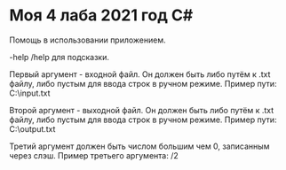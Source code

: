 # Моя 4 лаба 2021 год C#
Помощь в использовании приложением.


-help /help для подсказки.

Первый аргумент - входной файл. Он должен быть либо путём к .txt файлу, либо пустым для ввода строк в ручном режиме.
Пример пути: C:\input.txt

Второй аргумент - выходной файл. Он должен быть либо путём к .txt файлу, либо пустым для ввода строк в ручном режиме.
Пример пути: C:\output.txt

Третий аргумент должен быть числом большим чем 0, записанным через слэш.
Пример третьего аргумента: /2
